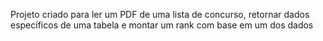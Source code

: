Projeto criado para ler um PDF de uma lista de concurso, retornar dados específicos de uma tabela e montar um rank com base em um dos dados
